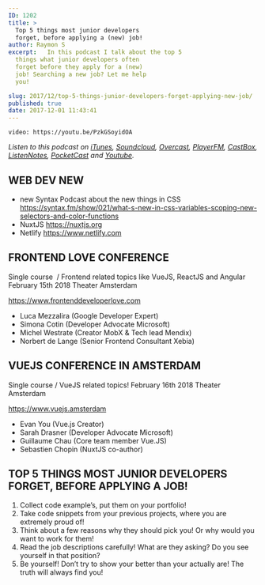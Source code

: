 ```yaml
---
ID: 1202
title: >
  Top 5 things most junior developers
  forget, before applying a (new) job!
author: Raymon S
excerpt:   In this podcast I talk about the top 5
  things what junior developers often
  forget before they apply for a (new)
  job! Searching a new job? Let me help
  you!

slug: 2017/12/top-5-things-junior-developers-forget-applying-new-job/
published: true
date: 2017-12-01 11:43:41
---
```

`video: https://youtu.be/PzkGSoyidOA`

<em>Listen to this podcast on <a href="https://itunes.apple.com/us/podcast/mr-frontend-podcast/id1271838550?mt=2" target="_blank" rel="noopener">iTunes</a>, <a href="https://soundcloud.com/mr-frontend-community/episode-7-top-5-things-most-junior-developers-forget-before-applying-a-new-job/" target="_blank" rel="noopener">Soundcloud</a>, <a href="https://overcast.fm/itunes1271838550/mr-frontend-podcast" target="_blank" rel="noopener">Overcast</a>, <a href="https://player.fm/series/mr-frontend-podcast" target="_blank" rel="noopener">PlayerFM</a>, <a href="http://castbox.fm/channel/Mr-Frontend-Podcast-id1095056?country=us" target="_blank" rel="noopener">CastBox</a>, <a href="https://www.listennotes.com/c/89df415c538f4b05aa7a9af5049df1cf/mr-frontend-community/?s=id" target="_blank" rel="noopener">ListenNotes</a>, <a href="http://pca.st/e5d8" target="_blank" rel="noopener">PocketCast</a> and <a href="https://youtu.be/PzkGSoyidOA" target="_blank" rel="noopener">Youtube</a>.</em>
<h2>WEB DEV NEW</h2>
<ul>
 	<li>new Syntax Podcast about the new things in CSS <a href="https://syntax.fm/show/021/what-s-new-in-css-variables-scoping-new-selectors-and-color-functions">https://syntax.fm/show/021/what-s-new-in-css-variables-scoping-new-selectors-and-color-functions</a></li>
 	<li>NuxtJS <a href="https://nuxtjs.org">https://nuxtjs.org</a></li>
 	<li>Netlify <a href="https://www.netlify.com">https://www.netlify.com</a></li>
</ul>
<h2><strong>FRONTEND LOVE CONFERENCE</strong></h2>
Single course  / Frontend related topics like VueJS, ReactJS and Angular
February 15th 2018
Theater Amsterdam

<a href="https://www.frontenddeveloperlove.com" target="_blank" rel="noopener">https://www.frontenddeveloperlove.com</a>
<ul>
 	<li>Luca Mezzalira (Google Developer Expert)</li>
 	<li>Simona Cotin (Developer Advocate Microsoft)</li>
 	<li>Michel Westrate (Creator MobX &amp; Tech lead Mendix)</li>
 	<li>Norbert de Lange (Senior Frontend Consultant Xebia)</li>
</ul>
<h2><strong>VUEJS CONFERENCE IN AMSTERDAM</strong></h2>
Single course / VueJS related topics!
February 16th 2018
Theater Amsterdam

<a href="https://www.vuejs.amsterdam" target="_blank" rel="noopener">https://www.vuejs.amsterdam</a>
<ul>
 	<li>Evan You (Vue.js Creator)</li>
 	<li>Sarah Drasner (Developer Advocate Microsoft)</li>
 	<li>Guillaume Chau (Core team member Vue.JS)</li>
 	<li>Sebastien Chopin (NuxtJS co-author)</li>
</ul>
<h2><strong>TOP 5 THINGS MOST JUNIOR DEVELOPERS FORGET, BEFORE APPLYING A JOB!</strong></h2>
<ol>
 	<li>Collect code example’s, put them on your portfolio!</li>
 	<li>Take code snippets from your previous projects, where you are extremely proud of!</li>
 	<li>Think about a few reasons why they should pick you! Or why would you want to work for them!</li>
 	<li>Read the job descriptions carefully! What are they asking? Do you see yourself in that position?</li>
 	<li>Be yourself! Don’t try to show your better than your actually are! The truth will always find you!</li>
</ol>
<div class="grammarly-disable-indicator"></div>